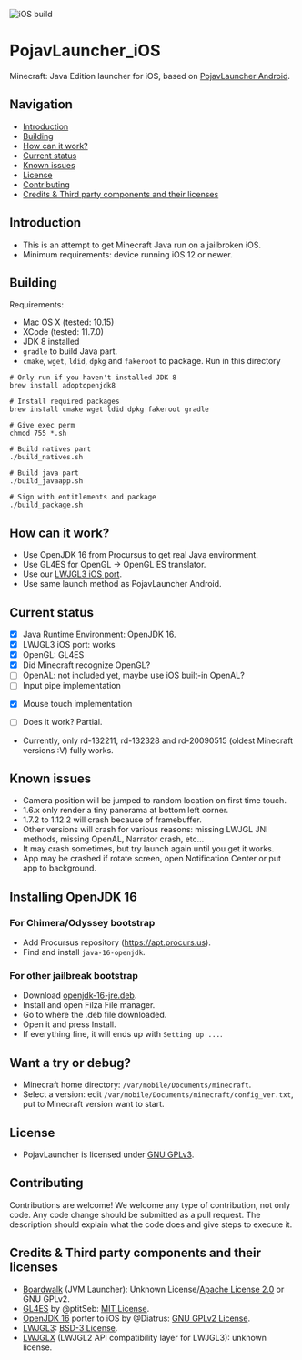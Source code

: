 ![iOS build](https://github.com/PojavLauncherTeam/PojavLauncher_iOS/workflows/iOS%20build/badge.svg)

# PojavLauncher_iOS
Minecraft: Java Edition launcher for iOS, based on [PojavLauncher Android](https://github.com/PojavLauncherTeam/PojavLauncher).

## Navigation
- [Introduction](#introduction)
- [Building](#building)
- [How can it work?](#how-can-it-work)
- [Current status](#current-status)
- [Known issues](#known-issues)
- [License](#license)
- [Contributing](#contributing)
- [Credits & Third party components and their licenses](#credits--third-party-components-and-their-licenses)

## Introduction
- This is an attempt to get Minecraft Java run on a jailbroken iOS.
- Minimum requirements: device running iOS 12 or newer.

## Building
Requirements:
- Mac OS X (tested: 10.15)
- XCode (tested: 11.7.0)
- JDK 8 installed
- `gradle` to build Java part.
- `cmake`, `wget`, `ldid`, `dpkg` and `fakeroot` to package.
Run in this directory
```
# Only run if you haven't installed JDK 8
brew install adoptopenjdk8

# Install required packages
brew install cmake wget ldid dpkg fakeroot gradle

# Give exec perm
chmod 755 *.sh

# Build natives part
./build_natives.sh

# Build java part
./build_javaapp.sh

# Sign with entitlements and package
./build_package.sh
```

## How can it work?
- Use OpenJDK 16 from Procursus to get real Java environment.
- Use GL4ES for OpenGL -> OpenGL ES translator.
- Use our [LWJGL3 iOS port](https://github.com/PojavLauncherTeam/lwjgl3).
- Use same launch method as PojavLauncher Android.

## Current status
- [x] Java Runtime Environment: OpenJDK 16.
- [x] LWJGL3 iOS port: works
- [x] OpenGL: GL4ES
- [x] Did Minecraft recognize OpenGL?
- [ ] OpenAL: not included yet, maybe use iOS built-in OpenAL?
- [ ] Input pipe implementation
 + [x] Mouse touch implementation
- [ ] Does it work? Partial.
- Currently, only rd-132211, rd-132328 and rd-20090515 (oldest Minecraft versions :V) fully works.

## Known issues
- Camera position will be jumped to random location on first time touch.
- 1.6.x only render a tiny panorama at bottom left corner.
- 1.7.2 to 1.12.2 will crash because of framebuffer.
- Other versions will crash for various reasons: missing LWJGL JNI methods, missing OpenAL, Narrator crash, etc...
- It may crash sometimes, but try launch again until you get it works.
- App may be crashed if rotate screen, open Notification Center or put app to background.

## Installing OpenJDK 16
### For Chimera/Odyssey bootstrap
- Add Procursus repository (https://apt.procurs.us).
- Find and install `java-16-openjdk`.

### For other jailbreak bootstrap
- Download [openjdk-16-jre.deb](https://github.com/PojavLauncherTeam/PojavLauncher_iOS/releases/download/v16-openjdk/openjdk-16-jre_16.0.0_iphoneos-arm.deb).
- Install and open Filza File manager.
- Go to where the .deb file downloaded.
- Open it and press Install.
- If everything fine, it will ends up with `Setting up ...`.

## Want a try or debug?
- Minecraft home directory: `/var/mobile/Documents/minecraft`.
- Select a version: edit `/var/mobile/Documents/minecraft/config_ver.txt`, put to Minecraft version want to start.

## License
- PojavLauncher is licensed under [GNU GPLv3](https://github.com/khanhduytran0/PojavLauncher_iOS/blob/master/LICENSE).

## Contributing
Contributions are welcome! We welcome any type of contribution, not only code. Any code change should be submitted as a pull request. The description should explain what the code does and give steps to execute it.

## Credits & Third party components and their licenses
- [Boardwalk](https://github.com/zhuowei/Boardwalk) (JVM Launcher): Unknown License/[Apache License 2.0](https://github.com/zhuowei/Boardwalk/blob/master/LICENSE) or GNU GPLv2.
- [GL4ES](https://github.com/ptitSeb/gl4es) by @ptitSeb: [MIT License](https://github.com/ptitSeb/gl4es/blob/master/LICENSE).<br>
- [OpenJDK 16](https://www.ios-repo-updates.com/repository/procursus/package/openjdk-16-jre) porter to iOS by @Diatrus: [GNU GPLv2 License](https://openjdk.java.net/legal/gplv2+ce.html).<br>
- [LWJGL3](https://github.com/PojavLauncherTeam/lwjgl3): [BSD-3 License](https://github.com/LWJGL/lwjgl3/blob/master/LICENSE.md).
- [LWJGLX](https://github.com/PojavLauncherTeam/lwjglx) (LWJGL2 API compatibility layer for LWJGL3): unknown license.<br>
